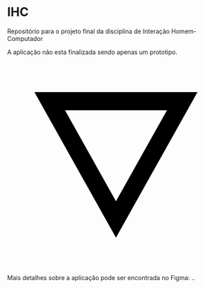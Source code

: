 # IHC
Repositório para o projeto final da disciplina de Interação Homem-Computador


A aplicação não esta finalizada sendo apenas um prototipo.
<svg xmlns="http://www.w3.org/2000/svg" viewBox="0 0 24 24"><title>details</title><path d="M6.38,6H17.63L12,16L6.38,6M3,4L12,20L21,4H3Z" /></svg> Mais detalhes sobre a aplicação pode ser encontrada no Figma: ..

